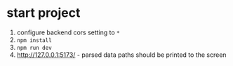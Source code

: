 # start project

1. configure backend cors setting to `*`
2. `npm install`
3. `npm run dev`
4. http://127.0.0.1:5173/ - parsed data paths should be printed to the screen

